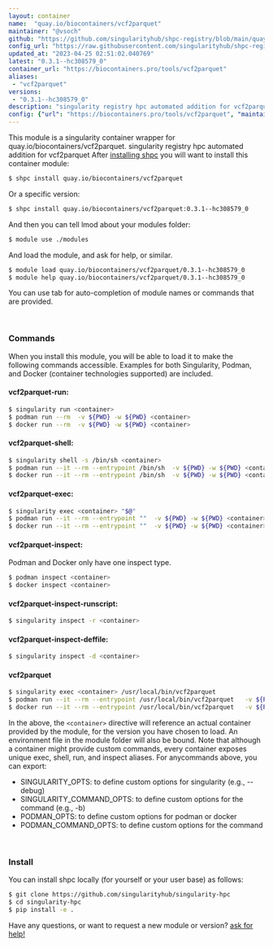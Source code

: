 ```yaml
---
layout: container
name:  "quay.io/biocontainers/vcf2parquet"
maintainer: "@vsoch"
github: "https://github.com/singularityhub/shpc-registry/blob/main/quay.io/biocontainers/vcf2parquet/container.yaml"
config_url: "https://raw.githubusercontent.com/singularityhub/shpc-registry/main/quay.io/biocontainers/vcf2parquet/container.yaml"
updated_at: "2023-04-25 02:51:02.040769"
latest: "0.3.1--hc308579_0"
container_url: "https://biocontainers.pro/tools/vcf2parquet"
aliases:
 - "vcf2parquet"
versions:
 - "0.3.1--hc308579_0"
description: "singularity registry hpc automated addition for vcf2parquet"
config: {"url": "https://biocontainers.pro/tools/vcf2parquet", "maintainer": "@vsoch", "description": "singularity registry hpc automated addition for vcf2parquet", "latest": {"0.3.1--hc308579_0": "sha256:81ac4b2a8ad072ef8a537e192e9c170c70b9e12212e28a33cb353e40427361d1"}, "tags": {"0.3.1--hc308579_0": "sha256:81ac4b2a8ad072ef8a537e192e9c170c70b9e12212e28a33cb353e40427361d1"}, "docker": "quay.io/biocontainers/vcf2parquet", "aliases": {"vcf2parquet": "/usr/local/bin/vcf2parquet"}}
---
```


This module is a singularity container wrapper for quay.io/biocontainers/vcf2parquet.
singularity registry hpc automated addition for vcf2parquet
After [installing shpc](#install) you will want to install this container module:


```bash
$ shpc install quay.io/biocontainers/vcf2parquet
```

Or a specific version:

```bash
$ shpc install quay.io/biocontainers/vcf2parquet:0.3.1--hc308579_0
```

And then you can tell lmod about your modules folder:

```bash
$ module use ./modules
```

And load the module, and ask for help, or similar.

```bash
$ module load quay.io/biocontainers/vcf2parquet/0.3.1--hc308579_0
$ module help quay.io/biocontainers/vcf2parquet/0.3.1--hc308579_0
```

You can use tab for auto-completion of module names or commands that are provided.

<br>

### Commands

When you install this module, you will be able to load it to make the following commands accessible.
Examples for both Singularity, Podman, and Docker (container technologies supported) are included.

#### vcf2parquet-run:

```bash
$ singularity run <container>
$ podman run --rm  -v ${PWD} -w ${PWD} <container>
$ docker run --rm  -v ${PWD} -w ${PWD} <container>
```

#### vcf2parquet-shell:

```bash
$ singularity shell -s /bin/sh <container>
$ podman run --it --rm --entrypoint /bin/sh  -v ${PWD} -w ${PWD} <container>
$ docker run --it --rm --entrypoint /bin/sh  -v ${PWD} -w ${PWD} <container>
```

#### vcf2parquet-exec:

```bash
$ singularity exec <container> "$@"
$ podman run --it --rm --entrypoint ""  -v ${PWD} -w ${PWD} <container> "$@"
$ docker run --it --rm --entrypoint ""  -v ${PWD} -w ${PWD} <container> "$@"
```

#### vcf2parquet-inspect:

Podman and Docker only have one inspect type.

```bash
$ podman inspect <container>
$ docker inspect <container>
```

#### vcf2parquet-inspect-runscript:

```bash
$ singularity inspect -r <container>
```

#### vcf2parquet-inspect-deffile:

```bash
$ singularity inspect -d <container>
```


#### vcf2parquet

```bash
$ singularity exec <container> /usr/local/bin/vcf2parquet
$ podman run --it --rm --entrypoint /usr/local/bin/vcf2parquet   -v ${PWD} -w ${PWD} <container> -c " $@"
$ docker run --it --rm --entrypoint /usr/local/bin/vcf2parquet   -v ${PWD} -w ${PWD} <container> -c " $@"
```



In the above, the `<container>` directive will reference an actual container provided
by the module, for the version you have chosen to load. An environment file in the
module folder will also be bound. Note that although a container
might provide custom commands, every container exposes unique exec, shell, run, and
inspect aliases. For anycommands above, you can export:

 - SINGULARITY_OPTS: to define custom options for singularity (e.g., --debug)
 - SINGULARITY_COMMAND_OPTS: to define custom options for the command (e.g., -b)
 - PODMAN_OPTS: to define custom options for podman or docker
 - PODMAN_COMMAND_OPTS: to define custom options for the command

<br>

### Install

You can install shpc locally (for yourself or your user base) as follows:

```bash
$ git clone https://github.com/singularityhub/singularity-hpc
$ cd singularity-hpc
$ pip install -e .
```

Have any questions, or want to request a new module or version? [ask for help!](https://github.com/singularityhub/singularity-hpc/issues)